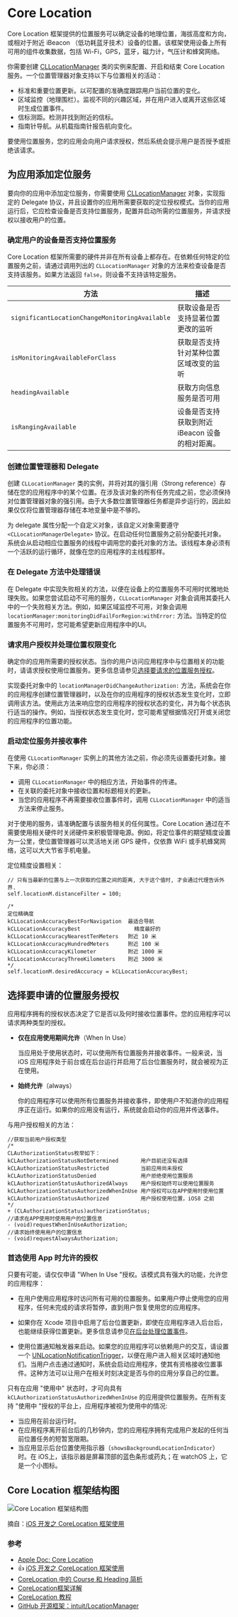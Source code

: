 # Core Location

Core Location 框架提供的位置服务可以确定设备的地理位置，海拔高度和方向，或相对于附近 iBeacon （低功耗蓝牙技术）设备的位置。该框架使用设备上所有可用的组件收集数据，包括 Wi-Fi，GPS，蓝牙，磁力计，气压计和蜂窝网络。

你需要创建 [CLLocationManager](https://developer.apple.com/documentation/corelocation/cllocationmanager) 类的实例来配置、开启和结束 Core Location 服务。一个位置管理器对象支持以下与位置相关的活动：

* 标准和重要位置更新。以可配置的准确度跟踪用户当前位置的变化。
* 区域监控（地理围栏）。监视不同的兴趣区域，并在用户进入或离开这些区域时生成位置事件。
* 信标测距。检测并找到附近的信标。
* 指南针导航。从机载指南针报告航向变化。

要使用位置服务，您的应用会向用户请求授权，然后系统会提示用户是否授予或拒绝该请求。



## 为应用添加定位服务

要向你的应用中添加定位服务，你需要使用 [CLLocationManager](https://developer.apple.com/documentation/corelocation/cllocationmanager) 对象，实现指定的 Delegate 协议，并且设置你的应用所需要获取的定位授权模式。当你的应用运行后，它应检查设备是否支持位置服务，配置并启动所需的位置服务，并请求授权以接收用户的位置。



### 确定用户的设备是否支持位置服务

Core Location 框架所需要的硬件并非在所有设备上都存在。在依赖任何特定的位置服务之前，请通过调用列出的 `CLLocationManager` 对象的方法来检查设备是否支持该服务。如果方法返回 `false`，则设备不支持该特定服务。

| 方法                                           | 描述                                            |
| ---------------------------------------------- | ----------------------------------------------- |
| `significantLocationChangeMonitoringAvailable` | 获取设备是否支持显著位置更改的监听              |
| `isMonitoringAvailableForClass`                | 获取是否支持针对某种位置区域改变的监听          |
| `headingAvailable`                             | 获取方向信息服务是否可用                        |
| `isRangingAvailable`                           | 设备是否支持获取到附近 iBeacon 设备的相对距离。 |



### 创建位置管理器和 Delegate

创建 `CLLocationManager` 类的实例，并将对其的强引用（Strong reference）存储在您的应用程序中的某个位置。在涉及该对象的所有任务完成之前，您必须保持对位置管理器对象的强引用。由于大多数位置管理器任务都是异步运行的，因此如果仅仅将位置管理器存储在本地变量中是不够的。

为 delegate 属性分配一个自定义对象，该自定义对象需要遵守 `<CLLocationManagerDelegate>` 协议。在启动任何位置服务之前分配委托对象。系统会从启动相应位置服务的线程中调用您的委托对象的方法。该线程本身必须有一个活跃的运行循环，就像在您的应用程序的主线程那样。



### 在 Delegate 方法中处理错误

在 Delegate 中实现失败相关的方法，以便在设备上的位置服务不可用时优雅地处理失败。如果您尝试启动不可用的服务，`CLLocationManager` 对象会调用其委托人中的一个失败相关方法。例如，如果区域监控不可用，对象会调用`locationManager:monitoringDidFailForRegion:withError:` 方法。当特定的位置服务不可用时，您可能希望更新应用程序中的UI。



### 请求用户授权并处理位置权限变化

确定你的应用所需要的授权状态。当你的用户访问应用程序中与位置相关的功能时，请请求授权使用位置服务。更多信息请参见[选择要请求的位置服务授权](https://developer.apple.com/documentation/corelocation/choosing_the_location_services_authorization_to_request?language=objc)。

实现委托对象中的 `locationManagerDidChangeAuthorization:` 方法，系统会在你的应用程序创建位置管理器时，以及在你的应用程序的授权状态发生变化时，立即调用该方法。使用此方法来响应您的应用程序的授权状态的变化，并为每个状态执行适当的操作。例如，当授权状态发生变化时，您可能希望根据情况打开或关闭您的应用程序的位置功能。



### 启动定位服务并接收事件

在使用 `CLLocationManager` 实例上的其他方法之前，你必须先设置委托对象。接下来，你必须：

* 调用 `CLLocationManager` 中的相应方法，开始事件的传递。
* 在关联的委托对象中接收位置和标题相关的更新。
* 当您的应用程序不再需要接收位置事件时，调用 `CLLocationManager` 中的适当方法来停止服务。

对于使用的服务，请准确配置与该服务相关的任何属性。Core Location 通过在不需要使用相关硬件时关闭硬件来积极管理电源。例如，将定位事件的期望精度设置为一公里，使位置管理器可以灵活地关闭 GPS 硬件，仅依靠 WiFi 或手机蜂窝网络，这可以大大节省手机电量。

定位精度设置相关：

```objc
// 只有当最新的位置与上一次获取的位置之间的距离, 大于这个值时, 才会通过代理告诉外界.
self.locationM.distanceFilter = 100;
	 
/*
定位精确度
kCLLocationAccuracyBestForNavigation  最适合导航
kCLLocationAccuracyBest    		        精度最好的
kCLLocationAccuracyNearestTenMeters   附近 10 米
kCLLocationAccuracyHundredMeters      附近 100 米
kCLLocationAccuracyKilometer          附近 1000 米
kCLLocationAccuracyThreeKilometers    附近 3000 米
*/
self.locationM.desiredAccuracy = kCLLocationAccuracyBest;
```



## 选择要申请的位置服务授权

应用程序拥有的授权状态决定了它是否以及何时接收位置事件。您的应用程序可以请求两种类型的授权。

* **仅在应用使用期间允许**（When In Use）

  当应用处于使用状态时，可以使用所有位置服务并接收事件。一般来说，当 iOS 应用程序处于前台或在后台运行并启用了后台位置服务时，就会被视为正在使用。

* **始终允许**（always）

  你的应用程序可以使用所有位置服务并接收事件，即使用户不知道你的应用程序正在运行。如果你的应用没有运行，系统就会启动你的应用并传送事件。

与用户授权相关的方法：

```objc
//获取当前用户授权类型
/*
CLAuthorizationStatus枚举如下：
kCLAuthorizationStatusNotDetermined       用户目前还没有选择
kCLAuthorizationStatusRestricted          当前应用尚未授权
kCLAuthorizationStatusDenied              用户拒绝使用位置服务
kCLAuthorizationStatusAuthorizedAlways    用户授权始终可以使用位置服务
kCLAuthorizationStatusAuthorizedWhenInUse 用户授权可以在APP使用时使用位置
kCLAuthorizationStatusAuthorized          用户授权使用位置，iOS8 之前
*/
+ (CLAuthorizationStatus)authorizationStatus;
//请求在APP使用时使用用户的位置信息
- (void)requestWhenInUseAuthorization;
//请求始终使用用户的位置信息
- (void)requestAlwaysAuthorization;
```



### 首选使用 App 时允许的授权

只要有可能，请仅仅申请 "When In Use "授权。该模式具有强大的功能，允许您的应用程序：

* 在用户使用应用程序时访问所有可用的位置服务。如果用户停止使用您的应用程序，任何未完成的请求将暂停，直到用户恢复使用您的应用程序。

* 如果你在 Xcode 项目中启用了后台位置更新，即使在应用程序进入后台后，也能继续获得位置更新。更多信息请参见[在后台处理位置事件](https://developer.apple.com/documentation/corelocation/getting_the_user_s_location/handling_location_events_in_the_background?language=objc)。
* 使用位置通知触发器来启动。如果您的应用程序可以依赖用户的交互，请设置一个 [UNLocationNotificationTrigger](https://developer.apple.com/documentation/usernotifications/unlocationnotificationtrigger?language=objc)，以便在用户进入相关区域时通知他们。当用户点击通过通知时，系统会启动应用程序，使其有资格接收位置事件。这种方法可以让用户在相关时刻决定是否与你的应用分享自己的位置。

只有在应用 "使用中" 状态时，才可向具有 `kCLAuthorizationStatusAuthorizedWhenInUse` 的应用提供位置服务。在所有支持 "使用中 "授权的平台上，应用程序被视为使用中的情况:

* 当应用在前台运行时。
* 在应用程序离开前台后的几秒钟内，您的应用程序拥有完成用户发起的任何当前位置任务的短暂宽限期。
* 当应用显示后台位置使用指示器（`showsBackgroundLocationIndicator`）时。在 iOS上，该指示器是屏幕顶部的蓝色条形或药丸；在 watchOS 上，它是一个小图标。



## Core Location 框架结构图


![Core Location 框架结构图](https://upload-images.jianshu.io/upload_images/2648731-8ef445fd1070ac20.jpg?imageMogr2/auto-orient/strip%7CimageView2/2/w/1240)

摘自：[iOS 开发之 CoreLocation 框架使用](https://my.oschina.net/u/2340880/blog/2993709)


### 参考

* [Apple Doc: Core Location](https://developer.apple.com/documentation/corelocation/)
* 👍 [iOS 开发之 CoreLocation 框架使用](https://my.oschina.net/u/2340880/blog/2993709)
* [CoreLocation 中的 Course 和 Heading 简析](https://juejin.im/post/5e96854551882573a25f2e55)
* [CoreLocation框架详解]([http://jackliu17.github.io/2016/06/10/CoreLocation%E6%A1%86%E6%9E%B6%E8%AF%A6%E8%A7%A3/](http://jackliu17.github.io/2016/06/10/CoreLocation框架详解/))
* [CoreLocation 教程](https://developerdoc.com/essay/CoreLocation/)
* [GitHub 开源框架：intuit/LocationManager](https://github.com/intuit/LocationManager)


